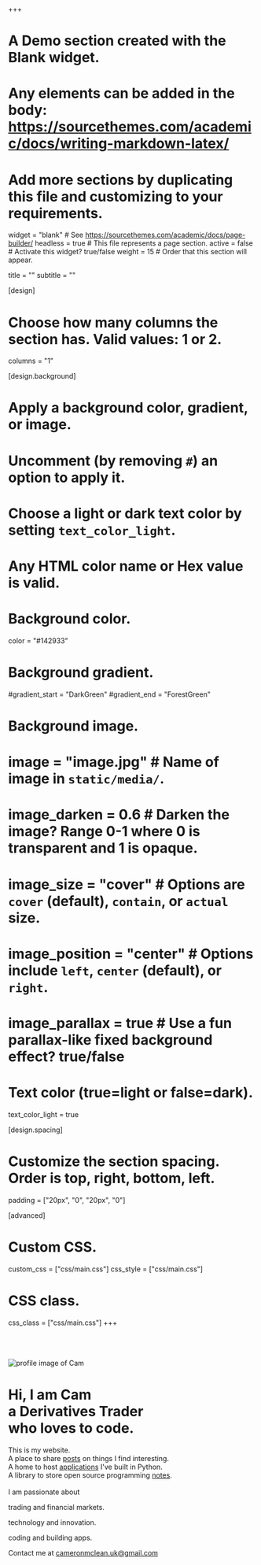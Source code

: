 +++
# A Demo section created with the Blank widget.
# Any elements can be added in the body: https://sourcethemes.com/academic/docs/writing-markdown-latex/
# Add more sections by duplicating this file and customizing to your requirements.

widget = "blank"  # See https://sourcethemes.com/academic/docs/page-builder/
headless = true  # This file represents a page section.
active = false  # Activate this widget? true/false
weight = 15  # Order that this section will appear.

title = ""
subtitle = ""

[design]
  # Choose how many columns the section has. Valid values: 1 or 2.
  columns = "1"

[design.background]
  # Apply a background color, gradient, or image.
  #   Uncomment (by removing `#`) an option to apply it.
  #   Choose a light or dark text color by setting `text_color_light`.
  #   Any HTML color name or Hex value is valid.

  # Background color.
  color = "#142933"
  
  # Background gradient.
  #gradient_start = "DarkGreen"
  #gradient_end = "ForestGreen"
  
  # Background image.
  # image = "image.jpg"  # Name of image in `static/media/`.
  # image_darken = 0.6  # Darken the image? Range 0-1 where 0 is transparent and 1 is opaque.
  # image_size = "cover"  #  Options are `cover` (default), `contain`, or `actual` size.
  # image_position = "center"  # Options include `left`, `center` (default), or `right`.
  # image_parallax = true  # Use a fun parallax-like fixed background effect? true/false
  
  # Text color (true=light or false=dark).
  text_color_light = true

[design.spacing]
  # Customize the section spacing. Order is top, right, bottom, left.
  padding = ["20px", "0", "20px", "0"]

[advanced]
 # Custom CSS. 
 custom_css = ["css/main.css"]
 css_style = ["css/main.css"] 
 
 # CSS class.
 css_class = ["css/main.css"]
+++


<style>
.profi1le-image-rounded{
  display: inline-block;
  max-height: 192px;
  max-width: 192px;
  border-radius: 50%;
}
.lin1k-1-aqua:after {
	background: #0099f  ;
	}
</style>


<br>
<br>
<br>
<img class="profile-image-rounded" src="images/avatar.jpg" alt="profile image of Cam"/>
<h1>
Hi, I am Cam
<br>a <span class="highlight navy">Derivatives Trader</span>
<br>who loves to code.
</h1>

<p>
This is my website. 
<br>
A place to share <a class="link-1-aqua" href="#comingsoon">posts</a> on things I find interesting. 
<br>
A home to host <a class="link-1 aqua" href="#comingsoon">applications</a> I've built in Python.
<br>
A library to store open source programming <a class="link-1 aqua" href="#comingsoon">notes</a>. 
<br> 
<br> I am passionate about
<span id="typed"></span>
<div id="typed-strings">
<p><span class="highlight green">trading and financial markets.</span></p>
<p><span class="highlight aqua">technology and innovation.</span></p>
<p><span class="highlight grey">coding and building apps.</span></p>
<!-- <p><span class="highlight grey">test <a class="link-1 aqua" href="www.google.com">link</a></span></p> -->
</div>
</p>
               
<p>Contact me at <a class="link-2 light" href="mailto:cameronmclean.uk@gmail.com">cameronmclean.uk@gmail.com</a></p>
            
<p class="is-social-minimal-light">
    <a class="social-link email" href="mailto:cameronmclean.uk@gmail.com"></a>
    <a class="social-link github" href="https://github.com/cammclean182" target="_blank"></a>
    <a class="social-link linkedin" href="https://www.linkedin.com/in/camclean/" target="_blank"></a>
    <a class="social-link twitter" href="https://twitter.com/cammclean182" target="_blank"></a>
</p>

</div>
</div>

<!-- SCRIPTS -->
<script src="js/main.js"></script>
    
</body>